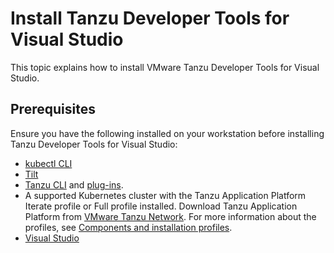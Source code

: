 # Install Tanzu Developer Tools for Visual Studio

This topic explains how to install VMware Tanzu Developer Tools for Visual Studio.

## <a id="prereqs"></a> Prerequisites

Ensure you have the following installed on your workstation before installing
Tanzu Developer Tools for Visual Studio:

- [kubectl CLI](https://kubernetes.io/docs/tasks/tools/)
- [Tilt](https://docs.tilt.dev/install.html)
- [Tanzu CLI](../cli-plugins/tanzu-cli.hbs.md#tanzu-cli-install) and [plug-ins](../cli-plugins/tanzu-cli-plugin.hbs.md).
- A supported Kubernetes cluster with the Tanzu Application Platform Iterate profile or Full profile
  installed.
  Download Tanzu Application Platform from [VMware Tanzu Network](https://network.tanzu.vmware.com/products/tanzu-application-platform/).
  For more information about the profiles, see [Components and installation profiles](../about-package-profiles.hbs.md).
- [Visual Studio](https://visualstudio.microsoft.com/vs/)